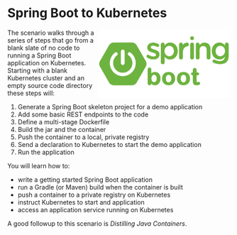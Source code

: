 # Spring Boot to Kubernetes #

<img align="right" src="./assets/spring-boot-logo.png" width="300">

The scenario walks through a series of steps that go from a blank slate of no code to running a Spring Boot application on Kubernetes. Starting with a blank Kubernetes cluster and an empty source code directory these steps will:

1. Generate a Spring Boot skeleton project for a demo application
2. Add some basic REST endpoints to the code
3. Define a multi-stage Dockerfile
4. Build the jar and the container
5. Push the container to a local, private registry
6. Send a declaration to Kubernetes to start the demo application
7. Run the application

You will learn how to:

- write a getting started Spring Boot application
- run a Gradle (or Maven) build when the container is built
- push a container to a private registry on Kubernetes
- instruct Kubernetes to start and application
- access an application service running on Kubernetes

A good followup to this scenario is _Distilling Java Containers_.
